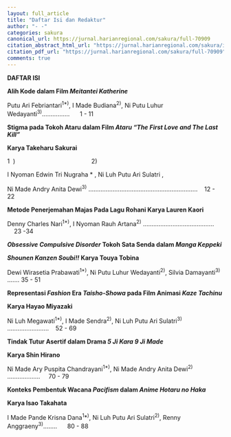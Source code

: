 ```yaml
---
layout: full_article
title: "Daftar Isi dan Redaktur"
author: "- -"
categories: sakura
canonical_url: https://jurnal.harianregional.com/sakura/full-70909 
citation_abstract_html_url: "https://jurnal.harianregional.com/sakura/id-70909"
citation_pdf_url: "https://jurnal.harianregional.com/sakura/full-70909"  
comments: true
---
```


<p><span class="font1" style="font-weight:bold;">DAFTAR ISI</span></p>
<p><span class="font1" style="font-weight:bold;">Alih Kode dalam Film </span><span class="font1" style="font-weight:bold;font-style:italic;">Meitantei Katherine</span></p>
<p><span class="font1">Putu Ari Febriantari<sup>1*)</sup>, I Made Budiana<sup>2)</sup>, Ni Putu Luhur Wedayanti<sup>3)</sup>……………. &nbsp;&nbsp;&nbsp;&nbsp;&nbsp;1 - 11</span></p>
<p><span class="font1" style="font-weight:bold;">Stigma pada Tokoh Ataru dalam Film </span><span class="font1" style="font-weight:bold;font-style:italic;">Ataru “The First Love and The Last Kill”</span></p>
<p><span class="font1" style="font-weight:bold;">Karya Takeharu Sakurai</span></p>
<p><span class="font0">1 &nbsp;) &nbsp;&nbsp;&nbsp;&nbsp;&nbsp;&nbsp;&nbsp;&nbsp;&nbsp;&nbsp;&nbsp;&nbsp;&nbsp;&nbsp;&nbsp;&nbsp;&nbsp;&nbsp;&nbsp;&nbsp;&nbsp;&nbsp;&nbsp;&nbsp;&nbsp;&nbsp;&nbsp;&nbsp;&nbsp;&nbsp;&nbsp;&nbsp;&nbsp;&nbsp;&nbsp;&nbsp;&nbsp;&nbsp;&nbsp;&nbsp;&nbsp;&nbsp;&nbsp;&nbsp;2)</span></p>
<p><span class="font1">I Nyoman Edwin Tri Nugraha * , Ni Luh Putu Ari Sulatri ,</span></p>
<p><span class="font1">Ni Made Andry Anita Dewi<sup>3)</sup> ……………………………………………………... &nbsp;&nbsp;&nbsp;12 - 22</span></p>
<p><span class="font1" style="font-weight:bold;">Metode Penerjemahan Majas Pada Lagu Rohani Karya Lauren Kaori</span></p>
<p><span class="font1">Denny Charles Nari<sup>1*)</sup>, I Nyoman Rauh Artana<sup>2)</sup> …………..……………………… &nbsp;&nbsp;&nbsp;&nbsp;23 -34</span></p>
<p><span class="font1" style="font-weight:bold;font-style:italic;">Obsessive Compulsive Disorder</span><span class="font1" style="font-weight:bold;"> Tokoh Sata Senda dalam </span><span class="font1" style="font-weight:bold;font-style:italic;">Manga Keppeki</span></p>
<p><span class="font1" style="font-weight:bold;font-style:italic;">Shounen Kanzen Soubi!!</span><span class="font1" style="font-weight:bold;"> Karya Touya Tobina</span></p>
<p><span class="font1">Dewi Wirasetia Prabawati<sup>1*)</sup>, Ni Putu Luhur Wedayanti<sup>2)</sup>, Silvia Damayanti<sup>3)</sup> ….... 35 - 51</span></p>
<p><span class="font1" style="font-weight:bold;">Representasi </span><span class="font1" style="font-weight:bold;font-style:italic;">Fashion</span><span class="font1" style="font-weight:bold;"> Era </span><span class="font1" style="font-weight:bold;font-style:italic;">Taisho</span><span class="font1" style="font-weight:bold;">-</span><span class="font1" style="font-weight:bold;font-style:italic;">Showa</span><span class="font1" style="font-weight:bold;"> pada Film Animasi </span><span class="font1" style="font-weight:bold;font-style:italic;">Kaze Tachinu</span></p>
<p><span class="font1" style="font-weight:bold;">Karya Hayao Miyazaki</span></p>
<p><span class="font1">Ni Luh Megawati<sup>1*)</sup>, I Made Sendra<sup>2)</sup>, Ni Luh Putu Ari Sulatri<sup>3)</sup> …………………… &nbsp;&nbsp;&nbsp;52 - 69</span></p>
<p><span class="font1" style="font-weight:bold;">Tindak Tutur Asertif dalam Drama </span><span class="font1" style="font-weight:bold;font-style:italic;">5 Ji Kara 9 Ji Made</span></p>
<p><span class="font1" style="font-weight:bold;">Karya Shin Hirano</span></p>
<p><span class="font1">Ni Made Ary Puspita Chandrayani<sup>1*)</sup>, Ni Made Andry Anita Dewi<sup>2)</sup> ………………. &nbsp;&nbsp;&nbsp;&nbsp;70 - 79</span></p>
<p><span class="font1" style="font-weight:bold;">Konteks Pembentuk Wacana </span><span class="font1" style="font-weight:bold;font-style:italic;">Pacifism</span><span class="font1" style="font-weight:bold;"> dalam </span><span class="font1" style="font-weight:bold;font-style:italic;">Anime Hotaru no Haka</span></p>
<p><span class="font1" style="font-weight:bold;">Karya Isao Takahata</span></p>
<p><span class="font1">I Made Pande Krisna Dana<sup>1</sup>*<sup>)</sup>, Ni Luh Putu Ari Sulatri<sup>2)</sup>, Renny Anggraeny<sup>3)</sup>…….. &nbsp;&nbsp;&nbsp;&nbsp;&nbsp;80 - 88</span></p>